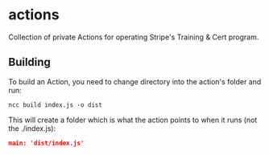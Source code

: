 # actions

Collection of private Actions for operating Stripe's Training &amp; Cert program.

## Building

To build an Action, you need to change directory into the action's folder and run:

```shell
ncc build index.js -o dist
```

This will create a folder which is what the action points to when it runs (not the ./index.js):

```json
main: 'dist/index.js'
```
